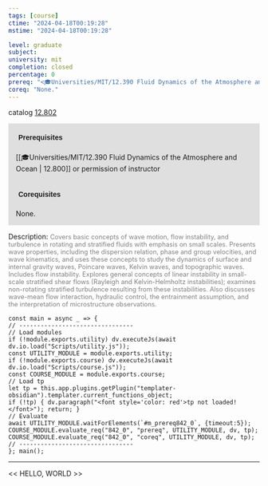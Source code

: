 ```yaml
---
tags: [course]
ctime: "2024-04-18T00:19:28"
mstime: "2024-04-18T00:19:28"

level: graduate
subject: 
university: mit
completion: closed
percentage: 0
prereq: "<🎓Universities/MIT/12.390 Fluid Dynamics of the Atmosphere and Ocean> or permission of instructor"
coreq: "None."
---
```


catalog [12.802](http://student.mit.edu/catalog/m12c.html#12.802)

<span style="display: block; padding: 15px; background-color: rgb(100, 100, 100, 0.2);"><font id="m_prereq842_0" style="display: block; font-family: Arial, sans-serif; font-weight: bold; padding: 5px">Prerequisites</font><br><span id="prereq842_0">[[🎓Universities/MIT/12.390 Fluid Dynamics of the Atmosphere and Ocean | 12.800]] or permission of instructor</span></span>
<span style="display: block; padding: 15px; background-color: rgb(100, 100, 100, 0.2);"><font id="m_coreq842_0" style="display: block; font-family: Arial, sans-serif; font-weight: bold; padding: 5px">Corequisites</font><br><span id="coreq842_0">None.</span></span>

<font style="">Description:</font>
<font style="color: grey; font-size: 0.8rem;">Covers basic concepts of wave motion, flow instability, and turbulence in rotating and stratified fluids with emphasis on small scales. Presents wave properties, including the dispersion relation, phase and group velocities, and wave kinematics, and uses these concepts to study the dynamics of surface and internal gravity waves, Poincare waves, Kelvin waves, and topographic waves. Includes flow instability. Explores general concepts of linear instability in small-scale stratified shear flows (Rayleigh and Kelvin-Helmholtz instabilities); examines non-rotating stratified turbulence resulting from these instabilities. Also discusses wave-mean flow interaction, hydraulic control, the entrainment assumption, and the interpretation of microstructure observations.</font>

```dataviewjs
const main = async _ => {
// --------------------------------
// Load modules
if (!module.exports.utility) dv.executeJs(await dv.io.load("Scripts/utility.js"));
const UTILITY_MODULE = module.exports.utility;
if (!module.exports.course) dv.executeJs(await dv.io.load("Scripts/course.js"));
const COURSE_MODULE = module.exports.course;
// Load tp
let tp = this.app.plugins.getPlugin("templater-obsidian").templater.current_functions_object;
if (!tp) { dv.paragraph("<font style='color: red'>tp not loaded!</font>"); return; }
// Evaluate
await UTILITY_MODULE.waitForElements(`#m_prereq842_0`, {timeout:5});
COURSE_MODULE.evaluate_req("842_0", "prereq", UTILITY_MODULE, dv, tp);
COURSE_MODULE.evaluate_req("842_0", "coreq", UTILITY_MODULE, dv, tp);
// --------------------------------
}; main();
```

---

<< HELLO, WORLD >>
